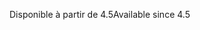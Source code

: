 <span data-ttu-id="9e6d6-101">Disponible à partir de 4.5</span><span class="sxs-lookup"><span data-stu-id="9e6d6-101">Available since 4.5</span></span>